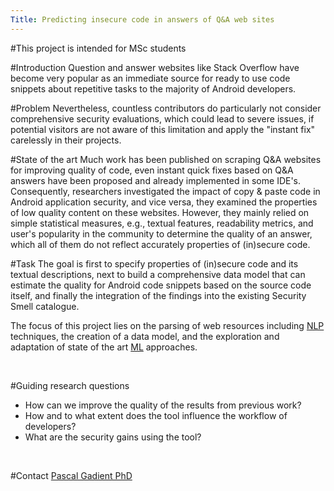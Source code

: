 ```yaml
---
Title: Predicting insecure code in answers of Q&A web sites
---
```


#This project is intended for MSc students
<br><p>
#Introduction
Question and answer websites like Stack Overflow have become very popular as an immediate source for ready to use code snippets about repetitive tasks to the majority of Android developers.

#Problem
Nevertheless, countless contributors do particularly not consider comprehensive security evaluations, which could lead to severe issues, if potential visitors are not aware of this limitation and apply the "instant fix" carelessly in their projects.

#State of the art
Much work has been published on scraping Q&A websites for improving quality of code, even instant quick fixes based on Q&A answers have been proposed and already implemented in some IDE's.
Consequently, researchers investigated the impact of copy & paste code in Android application security, and vice versa, they examined the properties of low quality content on these websites.
However, they mainly relied on simple statistical measures, e.g., textual features, readability metrics, and user's popularity in the community to determine the quality of an answer, which all of them do not reflect accurately properties of (in)secure code.

#Task
The goal is first to specify properties of (in)secure code and its textual descriptions, next to build a comprehensive data model that can estimate the quality for Android code snippets based on the source code itself, and finally the integration of the findings into the existing Security Smell catalogue.

The focus of this project lies on the parsing of web resources including [NLP](https://en.wikipedia.org/wiki/Natural_language_processing) techniques, the creation of a data model, and the exploration and adaptation of state of the art [ML](https://en.wikipedia.org/wiki/Machine_learning) approaches.
<br><p><br></p>

#Guiding research questions

-  How can we improve the quality of the results from previous work?
-  How and to what extent does the tool influence the workflow of developers?
-  What are the security gains using the tool?
<br><p><br></p>

#Contact 
[Pascal Gadient PhD](%base_url%/staff/PascalGadient)
